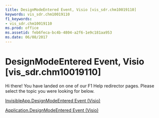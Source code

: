 ```yaml
---
title: DesignModeEntered Event, Visio [vis_sdr.chm10019110]
keywords: vis_sdr.chm10019110
f1_keywords:
- vis_sdr.chm10019110
ms.prod: office
ms.assetid: feb6feca-bc4b-4804-a2f6-1e9c181aa953
ms.date: 06/08/2017
---
```



# DesignModeEntered Event, Visio [vis_sdr.chm10019110]

Hi there! You have landed on one of our F1 Help redirector pages. Please select the topic you were looking for below.

[InvisibleApp.DesignModeEntered Event (Visio)](http://msdn.microsoft.com/library/e19005a1-574a-034d-22db-4c25d152ac96%28Office.15%29.aspx)

[Application.DesignModeEntered Event (Visio)](http://msdn.microsoft.com/library/312f0bda-1375-e176-f5c5-4ebd3c9c8b6d%28Office.15%29.aspx)


